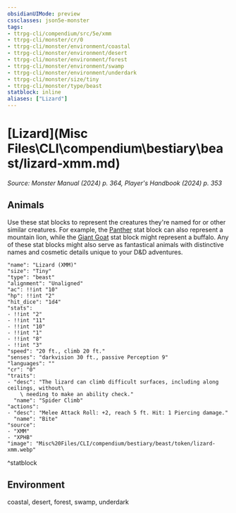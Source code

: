 ```yaml
---
obsidianUIMode: preview
cssclasses: json5e-monster
tags:
- ttrpg-cli/compendium/src/5e/xmm
- ttrpg-cli/monster/cr/0
- ttrpg-cli/monster/environment/coastal
- ttrpg-cli/monster/environment/desert
- ttrpg-cli/monster/environment/forest
- ttrpg-cli/monster/environment/swamp
- ttrpg-cli/monster/environment/underdark
- ttrpg-cli/monster/size/tiny
- ttrpg-cli/monster/type/beast
statblock: inline
aliases: ["Lizard"]
---
```

# [Lizard](Misc Files\CLI\compendium\bestiary\beast/lizard-xmm.md)
*Source: Monster Manual (2024) p. 364, Player's Handbook (2024) p. 353*  

## Animals

Use these stat blocks to represent the creatures they're named for or other similar creatures. For example, the [Panther](Misc%20Files/CLI/compendium/bestiary/beast/panther-xmm.md) stat block can also represent a mountain lion, while the [Giant Goat](Misc%20Files/CLI/compendium/bestiary/beast/giant-goat-xmm.md) stat block might represent a buffalo. Any of these stat blocks might also serve as fantastical animals with distinctive names and cosmetic details unique to your D&D adventures.

```statblock
"name": "Lizard (XMM)"
"size": "Tiny"
"type": "beast"
"alignment": "Unaligned"
"ac": !!int "10"
"hp": !!int "2"
"hit_dice": "1d4"
"stats":
- !!int "2"
- !!int "11"
- !!int "10"
- !!int "1"
- !!int "8"
- !!int "3"
"speed": "20 ft., climb 20 ft."
"senses": "darkvision 30 ft., passive Perception 9"
"languages": ""
"cr": "0"
"traits":
- "desc": "The lizard can climb difficult surfaces, including along ceilings, without\
    \ needing to make an ability check."
  "name": "Spider Climb"
"actions":
- "desc": "Melee Attack Roll: +2, reach 5 ft. Hit: 1 Piercing damage."
  "name": "Bite"
"source":
- "XMM"
- "XPHB"
"image": "Misc%20Files/CLI/compendium/bestiary/beast/token/lizard-xmm.webp"
```
^statblock

## Environment

coastal, desert, forest, swamp, underdark